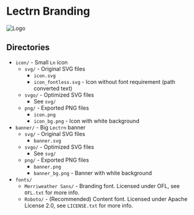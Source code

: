 # Lectrn Branding

![Logo](https://github.com/lectrn/branding/raw/master/icon/png/icon.png)

## Directories

  * `icon/` - Small `Ln` icon
    * `svg/` - Original SVG files
      * `icon.svg`
      * `icon_fontless.svg` - Icon without font requirement (path converted text)
    * `svgo/` - Optimized SVG files
      * See `svg/`
    * `png/` - Exported PNG files
      * `icon.png`
      * `icon_bg.png` - Icon with white background
  * `banner/` - Big `Lectrn` banner
    * `svg/` - Original SVG files
      * `banner.svg`
    * `svgo/` - Optimized SVG files
      * See `svg/`
    * `png/` - Exported PNG files
      * `banner.png`
      * `banner_bg.png` - Banner with white background
  * `fonts/`
    * `Merriweather Sans/` - Branding font. Licensed under OFL, see `OFL.txt` for more info.
    * `Roboto/` - (Recommended) Content font. Licensed under Apache License 2.0, see `LICENSE.txt` for more info.